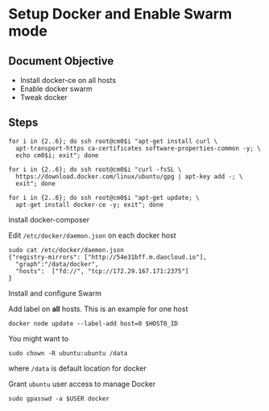 # Setup Docker and Enable Swarm mode

## Document Objective
- Install docker-ce on all hosts
- Enable docker swarm
- Tweak docker

## Steps

```
for i in {2..6}; do ssh root@cm0$i "apt-get install curl \
  apt-transport-https ca-certificates software-properties-common -y; \
  echo cm0$i; exit"; done
```

```
for i in {2..6}; do ssh root@cm0$i "curl -fsSL \
  https://download.docker.com/linux/ubuntu/gpg | apt-key add -; \
  exit"; done
```

```
for i in {2..6}; do ssh root@cm0$i "apt-get update; \
  apt-get install docker-ce -y; exit"; done
```

Install docker-composer

Edit ```/etc/docker/daemon.json``` on each docker host

```
sudo cat /etc/docker/daemon.json
{"registry-mirrors": ["http://54e31bff.m.daocloud.io"],
  "graph":"/data/docker",
  "hosts":  ["fd://", "tcp://172.29.167.171:2375"]
}
```

Install and configure Swarm

Add label on __all__ hosts. This is an example for one host

```
docker node update --label-add host=0 $HOST0_ID
```

You might want to

```
sudo chown -R ubuntu:ubuntu /data
```

where ```/data``` is default location for docker

Grant ```ubuntu``` user access to manage Docker

```
sudo gpasswd -a $USER docker
```
